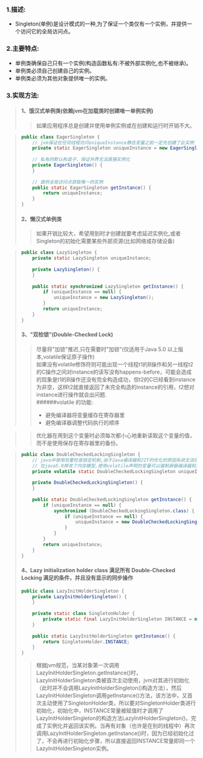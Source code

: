 ### 1.描述:  
* Singleton(单例)是设计模式的一种,为了保证一个类仅有一个实例，并提供一个访问它的全局访问点。  

### 2.主要特点:  
* 单例类确保自己只有一个实例(构造函数私有:不被外部实例化,也不被继承)。  
* 单例类必须自己创建自己的实例。  
* 单例类必须为其他对象提供唯一的实例。  

### 3.实现方法:    
> #### 1、饿汉式单例类(依赖jvm在加载类时创建唯一单例实例)
> > 如果应用程序总是创建并使用单例实例或在创建和运行时开销不大。

> ```JAVA
> public class EagerSingleton {    
>     // jvm保证在任何线程访问uniqueInstance静态变量之前一定先创建了此实例    
>     private static EagerSingleton uniqueInstance = new EagerSingleton();    
>     
>     // 私有的默认构造子，保证外界无法直接实例化    
>     private EagerSingleton() {    
>     }    
>     
>     // 提供全局访问点获取唯一的实例    
>     public static EagerSingleton getInstance() {    
>         return uniqueInstance;    
>     }    
> }  
> ```  
> #### 2、懒汉式单例类  
> > 如果开销比较大，希望用到时才创建就要考虑延迟实例化,或者Singleton的初始化需要某些外部资源(比如网络或存储设备)

> ```JAVA
> public class LazySingleton {    
>     private static LazySingleton uniqueInstance;    
>     
>     private LazySingleton() {    
>     }    
>     
>     public static synchronized LazySingleton getInstance() {
>         if (uniqueInstance == null) {
>             uniqueInstance = new LazySingleton();
>         }
>         return uniqueInstance;
>     }
> }   
> ```
> #### 3、"双检锁"(Double-Checked Lock)
> > 尽量将"加锁"推迟,只在需要时"加锁"(仅适用于Java 5.0 以上版本,volatile保证原子操作)   
> > 如果没有volatile修饰符则可能出现一个线程t1的B操作和另一线程t2的C操作之间对instance的读写没有happens-before，可能会造成的现象是t1的B操作还没有完全构造成功，但t2的C已经看到instance为非空，这样t2就直接返回了未完全构造的instance的引用，t2想对instance进行操作就会出问题.  
> ######volatile 的功能:  
> > * 避免编译器将变量缓存在寄存器里    
> > * 避免编译器调整代码执行的顺序  

> > 优化器在用到这个变量时必须每次都小心地重新读取这个变量的值，而不是使用保存在寄存器里的备份。

> ```JAVA
> public class DoubleCheckedLockingSingleton {    
>     // java中使用双重检查锁定机制,由于Java编译器和JIT的优化的原因系统无法保证我们期望的执行次序。    
>     // 在java5.0修改了内存模型,使用volatile声明的变量可以强制屏蔽编译器和JIT的优化工作    
>     private volatile static DoubleCheckedLockingSingleton uniqueInstance;    
>     
>     private DoubleCheckedLockingSingleton() {    
>     }    
>     
>     public static DoubleCheckedLockingSingleton getInstance() {    
>         if (uniqueInstance == null) {    
>             synchronized (DoubleCheckedLockingSingleton.class) {    
>                 if (uniqueInstance == null) {    
>                     uniqueInstance = new DoubleCheckedLockingSingleton();    
>                 }    
>             }    
>         }    
>         return uniqueInstance;    
>     }    
> }  
> ```
> #### 4、Lazy initialization holder class 满足所有 Double-Checked Locking 满足的条件，并且没有显示的同步操作
> 
> ```JAVA
> public class LazyInitHolderSingleton {    
>     private LazyInitHolderSingleton() {    
>     }    
>     
>     private static class SingletonHolder {    
>         private static final LazyInitHolderSingleton INSTANCE = new LazyInitHolderSingleton();    
>     }    
>     
>     public static LazyInitHolderSingleton getInstance() {    
>         return SingletonHolder.INSTANCE;    
>     }    
> }   
> ```
> > 根据jvm规范，当某对象第一次调用LazyInitHolderSingleton.getInstance()时，LazyInitHolderSingleton类被首次主动使用，jvm对其进行初始化（此时并不会调用LazyInitHolderSingleton()构造方法），然后LazyInitHolderSingleton调用getInstance()方法，该方法中，又首次主动使用了SingletonHolder类，所以要对SingletonHolder类进行初始化，初始化中，INSTANCE常量被赋值时才调用了 LazyInitHolderSingleton的构造方法LazyInitHolderSingleton()，完成了实例化并返回该实例。当再有对象（也许是在别的线程中）再次调用LazyInitHolderSingleton.getInstance()时，因为已经初始化过了，不会再进行初始化步骤，所以直接返回INSTANCE常量即同一个LazyInitHolderSingleton实例。

